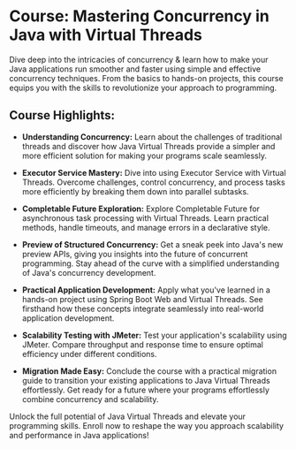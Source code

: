 # Course: Mastering Concurrency in Java with Virtual Threads

Dive deep into the intricacies of concurrency & learn how to make your Java applications run smoother and faster using simple and effective concurrency techniques. From the basics to hands-on projects, this course equips you with the skills to revolutionize your approach to programming.

## Course Highlights:

- **Understanding Concurrency:** Learn about the challenges of traditional threads and discover how Java Virtual Threads provide a simpler and more efficient solution for making your programs scale seamlessly.

- **Executor Service Mastery:** Dive into using Executor Service with Virtual Threads. Overcome challenges, control concurrency, and process tasks more efficiently by breaking them down into parallel subtasks.

- **Completable Future Exploration:** Explore Completable Future for asynchronous task processing with Virtual Threads. Learn practical methods, handle timeouts, and manage errors in a declarative style.

- **Preview of Structured Concurrency:** Get a sneak peek into Java's new preview APIs, giving you insights into the future of concurrent programming. Stay ahead of the curve with a simplified understanding of Java's concurrency development.

- **Practical Application Development:** Apply what you've learned in a hands-on project using Spring Boot Web and Virtual Threads. See firsthand how these concepts integrate seamlessly into real-world application development.

- **Scalability Testing with JMeter:** Test your application's scalability using JMeter. Compare throughput and response time to ensure optimal efficiency under different conditions.

- **Migration Made Easy:** Conclude the course with a practical migration guide to transition your existing applications to Java Virtual Threads effortlessly. Get ready for a future where your programs effortlessly combine concurrency and scalability.

Unlock the full potential of Java Virtual Threads and elevate your programming skills. Enroll now to reshape the way you approach scalability and performance in Java applications!
